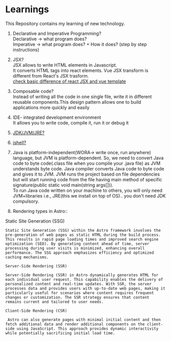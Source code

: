 # Learnings
This Repository contains my learning of new technology. 

1) Declarative and Imperative Programming? <br>
    Declarative -> what program does? <br>
    Imperative -> what program does? + How it does? (step by step instructions)

2) JSX?<br>
   JSX allows to write HTML elements in Javascript. <br>
   It converts HTML tags into react elements. Vue JSX transform is different from React's JSX trasform. <br>
   [check basic difference of react JSX and vue template](https://www.freecodecamp.org/news/reacts-jsx-vs-vue-s-templates-a-showdown-on-the-front-end-b00a70470409/#:~:text=Vue%20takes%20a%20different%20approach,file%2C%20while%20Vue%20templates%20are.)

3) Composable code?<br>
    Instead of writing all the code in one single file, write it in different reusable components.This design pattern allows one     to build applications more quickly and easily

4) IDE- integrated development environment<br>
    It allows you to write code, compile it, run it or debug it 

5) [JDK/JVM/JRE?](https://www.geeksforgeeks.org/difference-between-jdk-and-jre-in-java/)

6) [jshell?](https://www.geeksforgeeks.org/jshell-java-9-new-feature/)

7) Java is  platform-independent(WORA-> write once, run anywhere) language, but JVM is platform-dependent. So, we need to convert Java code to byte code(.class file when you compile your .java file) as JVM understands byte code. Java compiler converts Java code to byte code and gives it to JVM. JVM runs the project based on file dependencies but will start running code from the file having main method of specific signature(public static void main(string args[])). \
    To run Java code written on your machine to others, you will only need JVM+libraries i.e., JRE(this we install on top of OS).. you don't need JDK compulsory.

8) Rendering types in Astro::

Static Site Generation (SSG) 

    Static Site Generation (SSG) within the Astro framework involves the pre-generation of web pages as static HTML during the build process. This results in rapid page loading times and improved search engine optimization (SEO). By generating content ahead of time, server processing during user visits is minimized, enhancing overall performance. The SSG approach emphasizes efficiency and optimized caching mechanisms.

    Server-Side Rendering (SSR)
    
    Server-Side Rendering (SSR) in Astro dynamically generates HTML for each individual user request. This capability enables the delivery of personalized content and real-time updates. With SSR, the server processes data and provides users with up-to-date web pages, making it particularly useful for scenarios where content requires frequent changes or customization. The SSR strategy ensures that content remains current and tailored to user needs.
    
    Client-Side Rendering (CSR)  

     Astro can also generate pages with minimal initial content and then fetch additional data and render additional components on the client-side using JavaScript. This approach provides dynamic interactivity while potentially sacrificing initial load time.
       
   
